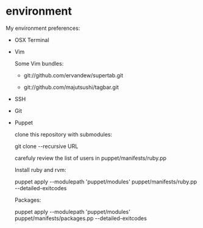 environment
===========

My environment preferences:

* OSX Terminal

* Vim

  Some Vim bundles:
  
  * git://github.com/ervandew/supertab.git

  * git://github.com/majutsushi/tagbar.git

* SSH

* Git

* Puppet

  clone this repository with submodules:

  git clone --recursive URL

  carefuly review the list of users in puppet/manifests/ruby.pp
  
  Install ruby and rvm:

  puppet apply --modulepath 'puppet/modules' puppet/manifests/ruby.pp --detailed-exitcodes

  Packages:

  puppet apply --modulepath 'puppet/modules' puppet/manifests/packages.pp --detailed-exitcodes
